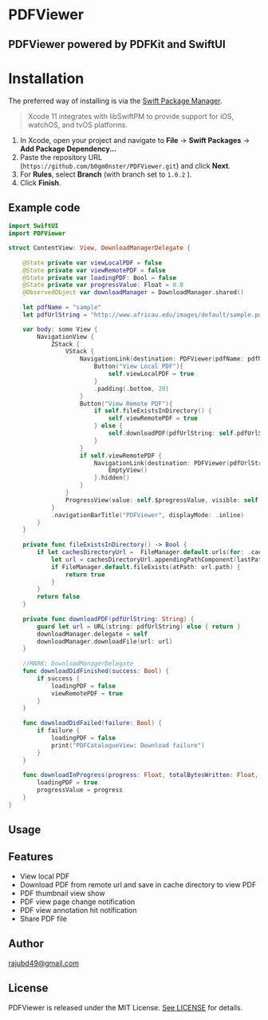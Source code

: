 # PDFViewer

## PDFViewer powered by PDFKit and SwiftUI

# Installation
The preferred way of installing is via the [Swift Package Manager](https://swift.org/package-manager/).

>Xcode 11 integrates with libSwiftPM to provide support for iOS, watchOS, and tvOS platforms.

1. In Xcode, open your project and navigate to **File** → **Swift Packages** → **Add Package Dependency...**
2. Paste the repository URL (`https://github.com/b0gm0nster/PDFViewer.git`) and click **Next**.
3. For **Rules**, select **Branch** (with branch set to `1.0.2` ).
4. Click **Finish**.

## Example code
```Swift
import SwiftUI
import PDFViewer

struct ContentView: View, DownloadManagerDelegate {
    
    @State private var viewLocalPDF = false
    @State private var viewRemotePDF = false
    @State private var loadingPDF: Bool = false
    @State private var progressValue: Float = 0.0
    @ObservedObject var downloadManager = DownloadManager.shared()
    
    let pdfName = "sample"
    let pdfUrlString = "http://www.africau.edu/images/default/sample.pdf"

    var body: some View {
        NavigationView {
            ZStack {
                VStack {
                    NavigationLink(destination: PDFViewer(pdfName: pdfName), isActive: $viewLocalPDF) {
                        Button("View Local PDF"){
                            self.viewLocalPDF = true
                        }
                        .padding(.bottom, 20)
                    }
                    Button("View Remote PDF"){
                        if self.fileExistsInDirectory() {
                            self.viewRemotePDF = true
                        } else {
                            self.downloadPDF(pdfUrlString: self.pdfUrlString)
                        }
                    }
                    if self.viewRemotePDF {
                        NavigationLink(destination: PDFViewer(pdfUrlString: self.pdfUrlString), isActive: self.$viewRemotePDF) {
                            EmptyView()
                        }.hidden()
                    }
                }
                ProgressView(value: self.$progressValue, visible: self.$loadingPDF)
            }
            .navigationBarTitle("PDFViewer", displayMode: .inline)
        }
    }
    
    private func fileExistsInDirectory() -> Bool {
        if let cachesDirectoryUrl =  FileManager.default.urls(for: .cachesDirectory, in: .userDomainMask).first, let lastPathComponent = URL(string: self.pdfUrlString)?.lastPathComponent {
            let url = cachesDirectoryUrl.appendingPathComponent(lastPathComponent)
            if FileManager.default.fileExists(atPath: url.path) {
                return true
            }
        }
        return false
    }
    
    private func downloadPDF(pdfUrlString: String) {
        guard let url = URL(string: pdfUrlString) else { return }
        downloadManager.delegate = self
        downloadManager.downloadFile(url: url)
    }
    
    //MARK: DownloadManagerDelegate
    func downloadDidFinished(success: Bool) {
        if success {
            loadingPDF = false
            viewRemotePDF = true
        }
    }
    
    func downloadDidFailed(failure: Bool) {
        if failure {
            loadingPDF = false
            print("PDFCatalogueView: Download failure")
        }
    }
    
    func downloadInProgress(progress: Float, totalBytesWritten: Float, totalBytesExpectedToWrite: Float) {
        loadingPDF = true
        progressValue = progress
    }
}
```

## Usage


## Features

* View local PDF
* Download PDF from remote url and save in cache directory to view PDF
* PDF thumbnail view show
* PDF view page change notification 
* PDF view annotation hit notification
* Share PDF file

## Author

rajubd49@gmail.com

## License

PDFViewer is released under the MIT License. [See LICENSE](https://github.com/rajubd49/PDFViewer/blob/master/LICENSE) for details.
